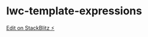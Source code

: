 # lwc-template-expressions

[Edit on StackBlitz ⚡️](https://stackblitz.com/edit/salesforce-lwc-nbnkbz)